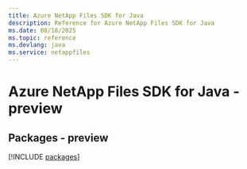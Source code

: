 ```yaml
---
title: Azure NetApp Files SDK for Java
description: Reference for Azure NetApp Files SDK for Java
ms.date: 08/18/2025
ms.topic: reference
ms.devlang: java
ms.service: netappfiles
---
```

# Azure NetApp Files SDK for Java - preview
## Packages - preview
[!INCLUDE [packages](netapp-files-index.md)]